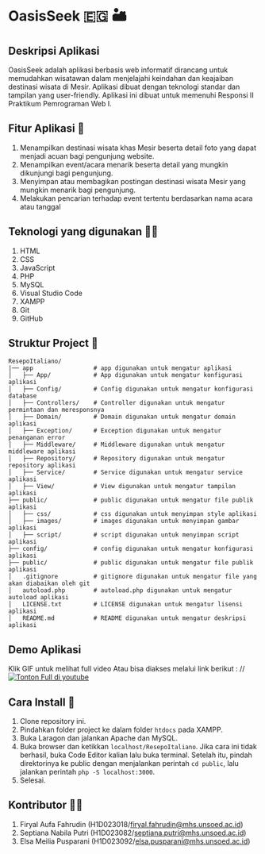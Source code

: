 # OasisSeek 🇪🇬 🏜️

## Deskripsi Aplikasi 
OasisSeek adalah aplikasi berbasis web informatif dirancang untuk memudahkan wisatawan dalam menjelajahi keindahan dan keajaiban destinasi wisata di Mesir. Aplikasi dibuat dengan teknologi standar dan tampilan yang user-friendly. Aplikasi ini dibuat untuk memenuhi Responsi II Praktikum Pemrograman Web I.

## Fitur Aplikasi 🤖
1. Menampilkan destinasi wisata khas Mesir beserta detail foto yang dapat menjadi acuan bagi pengunjung website.
2. Menampilkan event/acara menarik beserta detail yang mungkin dikunjungi bagi pengunjung.
3. Menyimpan atau membagikan postingan destinasi wisata Mesir yang mungkin menarik bagi pengunjung.
4. Melakukan pencarian terhadap event tertentu berdasarkan nama acara atau tanggal

## Teknologi yang digunakan 🧑‍💻
1. HTML
2. CSS
3. JavaScript
4. PHP
5. MySQL
6. Visual Studio Code
7. XAMPP
8. Git
9. GitHub

## Struktur Project 📂
```
ResepoItaliano/
|── app                 # app digunakan untuk mengatur aplikasi
│   ├── App/            # App digunakan untuk mengatur konfigurasi aplikasi
│   ├── Config/         # Config digunakan untuk mengatur konfigurasi database
│   ├── Controllers/    # Controller digunakan untuk mengatur permintaan dan meresponsnya
│   ├── Domain/         # Domain digunakan untuk mengatur domain aplikasi
│   ├── Exception/      # Exception digunakan untuk mengatur penanganan error
│   ├── Middleware/     # Middleware digunakan untuk mengatur middleware aplikasi
│   ├── Repository/     # Repository digunakan untuk mengatur repository aplikasi
│   ├── Service/        # Service digunakan untuk mengatur service aplikasi
│   ├── View/           # View digunakan untuk mengatur tampilan aplikasi
├── public/             # public digunakan untuk mengatur file publik aplikasi
│   ├── css/            # css digunakan untuk menyimpan style aplikasi
│   ├── images/         # images digunakan untuk menyimpan gambar aplikasi
│   ├── script/         # script digunakan untuk menyimpan script aplikasi
├── config/             # config digunakan untuk mengatur konfigurasi aplikasi
├── public/             # public digunakan untuk mengatur file publik aplikasi
│   .gitignore          # gitignore digunakan untuk mengatur file yang akan diabaikan oleh git
│   autoload.php        # autoload.php digunakan untuk mengatur autoload aplikasi
│   LICENSE.txt         # LICENSE digunakan untuk mengatur lisensi aplikasi
│   README.md           # README digunakan untuk mengatur deskripsi aplikasi
```

## Demo Aplikasi
Klik GIF untuk melihat full video
Atau bisa diakses melalui link berikut : 
//[![Tonton Full di youtube](/public/images/demo.gif)](https://youtu.be/GkqchF9lrTc?feature=shared)


## Cara Install 👾
1. Clone repository ini.
2. Pindahkan folder project ke dalam folder `htdocs` pada XAMPP.
3. Buka Laragon dan jalankan Apache dan MySQL.
4. Buka browser dan ketikkan `localhost/ResepoItaliano`. Jika cara ini tidak berhasil, buka Code Editor kalian lalu buka terminal. Setelah itu, pindah direktorinya ke public dengan menjalankan perintah `cd public`, lalu jalankan perintah `php -S localhost:3000`.
5. Selesai.

## Kontributor 👷‍♂️
1. Firyal Aufa Fahrudin (H1D023018/firyal.fahrudin@mhs.unsoed.ac.id)
2. Septiana Nabila Putri (H1D023082/septiana.putri@mhs.unsoed.ac.id)
3. Elsa Meilia Pusparani (H1D023092/elsa.pusparani@mhs.unsoed.ac.id)
